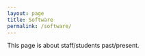 ```yaml
---
layout: page
title: Software
permalink: /software/
---
```


This page is about staff/students past/present.
